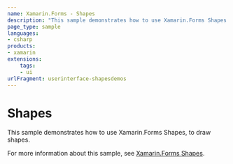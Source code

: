 ```yaml
---
name: Xamarin.Forms - Shapes
description: "This sample demonstrates how to use Xamarin.Forms Shapes (UI)"
page_type: sample
languages:
- csharp
products:
- xamarin
extensions:
    tags:
    - ui
urlFragment: userinterface-shapesdemos
---
```

# Shapes

This sample demonstrates how to use Xamarin.Forms Shapes, to draw shapes.

For more information about this sample, see [Xamarin.Forms Shapes](https://docs.microsoft.com/xamarin/xamarin-forms/user-interface/shapes/).
